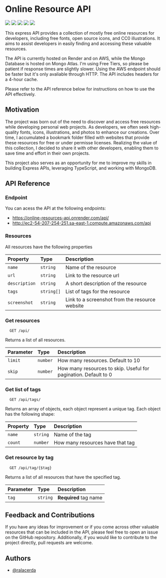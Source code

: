 # Online Resource API

<p>
  <a href="https://github.com/ralacerda/online-resources-api/blob/main/LICENSE"><img src=https://img.shields.io/badge/license-MIT-sucess /></a>
  <a href="https://stats.uptimerobot.com/Kl174uDRPq"><img src="https://img.shields.io/uptimerobot/status/m794413195-f1c3e4c8eba4885d2496e964?label=status(aws)" /></a>
  <a href="https://stats.uptimerobot.com/Kl174uDRPq"><img src="https://img.shields.io/uptimerobot/ratio/7/m794413195-f1c3e4c8eba4885d2496e964?label=uptime(aws)" /></a>
    <a href="https://stats.uptimerobot.com/Kl174uDRPq"><img src="https://img.shields.io/uptimerobot/status/m794413207-fbb77af56495985f9c5cbbad?label=status(render)" /></a>
  <a href="https://stats.uptimerobot.com/Kl174uDRPq"><img src="https://img.shields.io/uptimerobot/ratio/7/m794413207-fbb77af56495985f9c5cbbad?label=uptime(render)" /></a>
 </p>
 
This express API provides a collection of mostly free online resources for developers, including free fonts, open source icons, and CC0 illustrations. It aims to assist developers in easily finding and accessing these valuable resources.

The API is currently hosted on Render and on AWS, while the Mongo Database is hosted on Mongo Atlas. I'm using Free Tiers, so please be patient if response times are slightly slower. Using the AWS endpoint should be faster but it's only avaliable through HTTP. The API includes headers for a 4-hour cache.

Please refer to the API reference below for instructions on how to use the API effectively.

## Motivation

The project was born out of the need to discover and access free resources while developing personal web projects. As developers, we often seek high-quality fonts, icons, illustrations, and photos to enhance our creations. Over time, I accumulated a bookmark folder filled with websites that provide these resources for free or under permisse licenses. Realizing the value of this collection, I decided to share it with other developers, enabling them to save time and effort in their own projects.

This project also serves as an opportunity for me to improve my skills in building Express APIs, leveraging TypeScript, and working with MongoDB.

## API Reference

### Endpoint

You can acess the API at the following endpoints:

- https://online-resources-api.onrender.com/api/
- http://ec2-54-207-254-251.sa-east-1.compute.amazonaws.com/api

### Resources

All resources have the following properties

| Property      | Type       | Description                                    |
| :------------ | :--------- | :--------------------------------------------- |
| `name`        | `string`   | Name of the resource                           |
| `url `        | `string`   | Link to the resource url                       |
| `description` | `string`   | A short description of the resource            |
| `tags`        | `string[]` | List of tags for the resource                  |
| `screenshot`  | `string`   | Link to a screenshot from the resource website |

### Get resources

```
  GET /api/
```

Returns a list of all resources.

| Parameter | Type     | Description                                                     |
| :-------- | :------- | :-------------------------------------------------------------- |
| `limit`   | `number` | How many resources. Default to 10                               |
| `skip`    | `number` | How many resources to skip. Useful for pagination. Default to 0 |

### Get list of tags

```
  GET /api/tags/
```

Returns an array of objects, each object represent a unique tag. Each object has the following shape:

| Property | Type     | Description                      |
| :------- | :------- | :------------------------------- |
| `name`   | `string` | Name of the tag                  |
| `count ` | `number` | How many resources have that tag |

### Get resource by tag

```
  GET /api/tag/{$tag}
```

Returns a list of all resources that have the specified tag.

| Parameter | Type     | Description           |
| :-------- | :------- | :-------------------- |
| `tag`     | `string` | **Required** tag name |

## Feedback and Contributions

If you have any ideas for improvement or if you come across other valuable resources that can be included in the API, please feel free to open an issue on the GitHub repository. Additionally, if you would like to contribute to the project directly, pull requests are welcome.

## Authors

- [@ralacerda](https://github.com/ralacerda)
